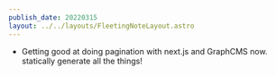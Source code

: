 ```yaml
---
publish_date: 20220315    
layout: ../../layouts/FleetingNoteLayout.astro
---
```

- Getting good at doing pagination with next.js and GraphCMS now. statically generate all the things!